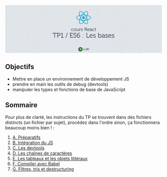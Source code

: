 <img src="images/readme/header.jpg" />

## Objectifs
- Mettre en place un environnement de développement JS
- prendre en main les outils de debug (devtools)
- manipuler les types et fonctions de base de JavaScript

## Sommaire
Pour plus de clarté, les instructions du TP se trouvent dans des fichiers distincts (un fichier par sujet), procédez dans l'ordre sinon, ça fonctionnera beaucoup moins bien ! :

1. [A. Préparatifs](./A-preparatifs.md)
2. [B. Intégration du JS](./B-integration.md)
3. [C. Les devtools](./C-devtools.md)
4. [D. Les chaînes de caractères](./D-chaines.md)
5. [E. Les tableaux et les objets littéraux](./E-tableaux-objets.md)
7. [F. Compiler avec Babel](./F-babel.md)
8. [G. Filtres, tris et destructuring](./G-filtres-tri.md)
